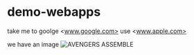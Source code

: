# demo-webapps

take me to goolge <www.google.com>
use <www.apple.com>

we have an image ![AVENGERS ASSEMBLE](https://i.etsystatic.com/20369072/r/il/16828c/1947987879/il_1588xN.1947987879_f2pw.jpg)
